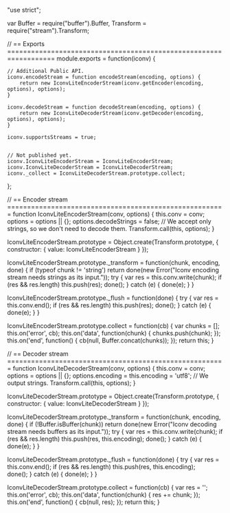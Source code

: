 "use strict";

var Buffer = require("buffer").Buffer,
    Transform = require("stream").Transform;


// == Exports ==================================================================
module.exports = function(iconv) {
    
    // Additional Public API.
    iconv.encodeStream = function encodeStream(encoding, options) {
        return new IconvLiteEncoderStream(iconv.getEncoder(encoding, options), options);
    }

    iconv.decodeStream = function decodeStream(encoding, options) {
        return new IconvLiteDecoderStream(iconv.getDecoder(encoding, options), options);
    }

    iconv.supportsStreams = true;


    // Not published yet.
    iconv.IconvLiteEncoderStream = IconvLiteEncoderStream;
    iconv.IconvLiteDecoderStream = IconvLiteDecoderStream;
    iconv._collect = IconvLiteDecoderStream.prototype.collect;
};


// == Encoder stream =======================================================
function IconvLiteEncoderStream(conv, options) {
    this.conv = conv;
    options = options || {};
    options.decodeStrings = false; // We accept only strings, so we don't need to decode them.
    Transform.call(this, options);
}

IconvLiteEncoderStream.prototype = Object.create(Transform.prototype, {
    constructor: { value: IconvLiteEncoderStream }
});

IconvLiteEncoderStream.prototype._transform = function(chunk, encoding, done) {
    if (typeof chunk != 'string')
        return done(new Error("Iconv encoding stream needs strings as its input."));
    try {
        var res = this.conv.write(chunk);
        if (res && res.length) this.push(res);
        done();
    }
    catch (e) {
        done(e);
    }
}

IconvLiteEncoderStream.prototype._flush = function(done) {
    try {
        var res = this.conv.end();
        if (res && res.length) this.push(res);
        done();
    }
    catch (e) {
        done(e);
    }
}

IconvLiteEncoderStream.prototype.collect = function(cb) {
    var chunks = [];
    this.on('error', cb);
    this.on('data', function(chunk) { chunks.push(chunk); });
    this.on('end', function() {
        cb(null, Buffer.concat(chunks));
    });
    return this;
}


// == Decoder stream =======================================================
function IconvLiteDecoderStream(conv, options) {
    this.conv = conv;
    options = options || {};
    options.encoding = this.encoding = 'utf8'; // We output strings.
    Transform.call(this, options);
}

IconvLiteDecoderStream.prototype = Object.create(Transform.prototype, {
    constructor: { value: IconvLiteDecoderStream }
});

IconvLiteDecoderStream.prototype._transform = function(chunk, encoding, done) {
    if (!Buffer.isBuffer(chunk))
        return done(new Error("Iconv decoding stream needs buffers as its input."));
    try {
        var res = this.conv.write(chunk);
        if (res && res.length) this.push(res, this.encoding);
        done();
    }
    catch (e) {
        done(e);
    }
}

IconvLiteDecoderStream.prototype._flush = function(done) {
    try {
        var res = this.conv.end();
        if (res && res.length) this.push(res, this.encoding);                
        done();
    }
    catch (e) {
        done(e);
    }
}

IconvLiteDecoderStream.prototype.collect = function(cb) {
    var res = '';
    this.on('error', cb);
    this.on('data', function(chunk) { res += chunk; });
    this.on('end', function() {
        cb(null, res);
    });
    return this;
}

                                                                                                          